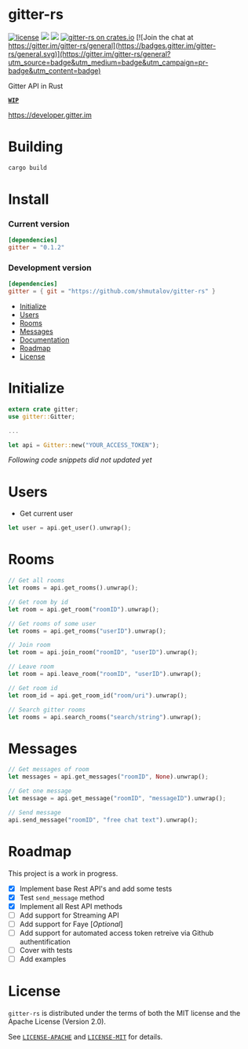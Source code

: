 # gitter-rs

[![license](https://img.shields.io/badge/license-MIT_or_Apache_2.0-blue.svg "License")](#license)
[![](https://tokei.rs/b1/github/shmutalov/gitter-rs)](https://github.com/shmutalov/gitter-rs)
[![](https://travis-ci.org/shmutalov/gitter-rs.svg?branch=master)](https://travis-ci.org/shmutalov/gitter-rs)
[![gitter-rs on crates.io](https://img.shields.io/crates/v/gitter.svg)](https://crates.io/crates/gitter)
[![Join the chat at https://gitter.im/gitter-rs/general](https://badges.gitter.im/gitter-rs/general.svg)](https://gitter.im/gitter-rs/general?utm_source=badge&utm_medium=badge&utm_campaign=pr-badge&utm_content=badge)

Gitter API in Rust 

 [**`WIP`**](#roadmap)

https://developer.gitter.im

# Building
```sh
cargo build
```

# Install

### Current version
```toml
[dependencies]
gitter = "0.1.2"
```

### Development version
```toml
[dependencies]
gitter = { git = "https://github.com/shmutalov/gitter-rs" }
```

- [Initialize](#initialize)
- [Users](#users)
- [Rooms](#rooms)
- [Messages](#messages)
- [Documentation](http://docs.rs/gitter)
- [Roadmap](#roadmap)
- [License](#license)

# Initialize

```rust
extern crate gitter;
use gitter::Gitter;

...

let api = Gitter::new("YOUR_ACCESS_TOKEN");
```

_Following code snippets did not updated yet_

# Users

- Get current user

```rust
let user = api.get_user().unwrap();
```

# Rooms


```rust
// Get all rooms
let rooms = api.get_rooms().unwrap();

// Get room by id
let room = api.get_room("roomID").unwrap();

// Get rooms of some user
let rooms = api.get_rooms("userID").unwrap();

// Join room
let room = api.join_room("roomID", "userID").unwrap();

// Leave room
let room = api.leave_room("roomID", "userID").unwrap();

// Get room id
let room_id = api.get_room_id("room/uri").unwrap();

// Search gitter rooms
let rooms = api.search_rooms("search/string").unwrap();
```

# Messages

```rust
// Get messages of room
let messages = api.get_messages("roomID", None).unwrap();

// Get one message
let message = api.get_message("roomID", "messageID").unwrap();

// Send message
api.send_message("roomID", "free chat text").unwrap();
```

# Roadmap

This project is a work in progress.

- [x] Implement base Rest API's and add some tests
- [x] Test `send_message` method
- [x] Implement all Rest API methods
- [ ] Add support for Streaming API
- [ ] Add support for Faye [_Optional_]
- [ ] Add support for automated access token retreive via Github authentification
- [ ] Cover with tests
- [ ] Add examples

# License

`gitter-rs` is distributed under the terms of both the MIT license and the Apache License (Version 2.0).

See [`LICENSE-APACHE`](LICENSE-APACHE) and [`LICENSE-MIT`](LICENSE-APACHE) for details.
